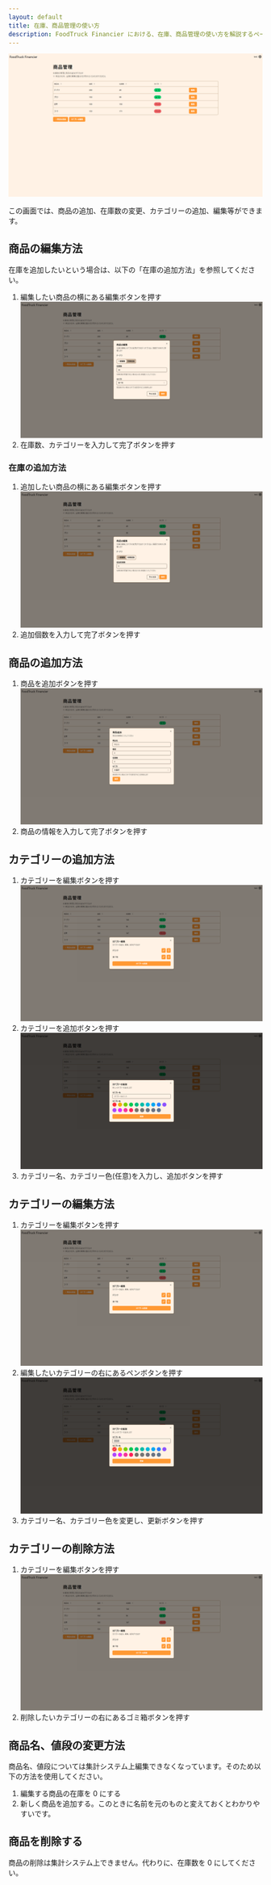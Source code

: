 ```yaml
---
layout: default
title: 在庫、商品管理の使い方
description: FoodTruck Financier における、在庫、商品管理の使い方を解説するページです。
---
```


![在庫、商品管理トップ](../images/register/stock/1.webp)

この画面では、商品の追加、在庫数の変更、カテゴリーの追加、編集等ができます。

## 商品の編集方法

在庫を追加したいという場合は、以下の「在庫の追加方法」を参照してください。

1. 編集したい商品の横にある編集ボタンを押す
   ![在庫、商品管理 商品編集](../images/register/stock/2.webp)
2. 在庫数、カテゴリーを入力して完了ボタンを押す

### 在庫の追加方法

1. 追加したい商品の横にある編集ボタンを押す
   ![在庫、商品管理 在庫追加](../images/register/stock/3.webp)
2. 追加個数を入力して完了ボタンを押す

## 商品の追加方法

1. 商品を追加ボタンを押す ![在庫、商品管理 商品追加](../images/register/stock/4.webp)
2. 商品の情報を入力して完了ボタンを押す

## カテゴリーの追加方法

1. カテゴリーを編集ボタンを押す ![在庫、商品管理 カテゴリーを編集](../images/register/stock/5.webp)
2. カテゴリーを追加ボタンを押す ![在庫、商品管理 カテゴリー追加](../images/register/stock/6.webp)
3. カテゴリー名、カテゴリー色(任意)を入力し、追加ボタンを押す

## カテゴリーの編集方法

1. カテゴリーを編集ボタンを押す ![在庫、商品管理 カテゴリーを編集](../images/register/stock/5.webp)
2. 編集したいカテゴリーの右にあるペンボタンを押す
   ![在庫、商品管理 カテゴリー情報編集](../images/register/stock/7.webp)
3. カテゴリー名、カテゴリー色を変更し、更新ボタンを押す

## カテゴリーの削除方法

1. カテゴリーを編集ボタンを押す ![在庫、商品管理 カテゴリーを編集](../images/register/stock/5.webp)
2. 削除したいカテゴリーの右にあるゴミ箱ボタンを押す

## 商品名、値段の変更方法

商品名、値段については集計システム上編集できなくなっています。そのため以下の方法を使用してください。

1. 編集する商品の在庫を 0 にする
2. 新しく商品を追加する。このときに名前を元のものと変えておくとわかりやすいです。

## 商品を削除する

商品の削除は集計システム上できません。代わりに、在庫数を 0 にしてください。
